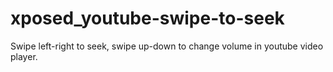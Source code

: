 # xposed_youtube-swipe-to-seek
Swipe left-right to seek, swipe up-down to change volume in youtube video player.
